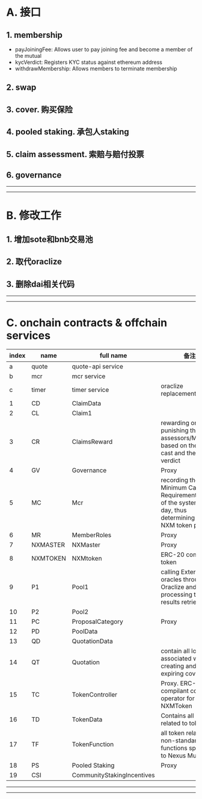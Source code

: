 # A. 接口
## 1. membership
- payJoiningFee: Allows user to pay joining fee and become a member of the mutual
- kycVerdict: Registers KYC status against ethereum address
- withdrawMembership: Allows members to terminate membership
## 2. swap
## 3. cover. 购买保险
## 4. pooled staking. 承包人staking
## 5. claim assessment. 索赔与赔付投票
## 6. governance


-----------------------------------------------------------------------------
-----------------------------------------------------------------------------
# B. 修改工作
## 1. 增加sote和bnb交易池
## 2. 取代oraclize
## 3. 删除dai相关代码

-----------------------------------------------------------------------------
-----------------------------------------------------------------------------
# C. onchain contracts & offchain services
|	index	|	name	|	full name             	|	备注	|
|	 ---	|	 -----	|	 --------------------	|	---	|
|	a|quote|quote-api service	 |		|
|	b|mcr	  |mcr service	     |		|
|	c|timer	|timer service	 	 |oraclize replacement|
|	1	|	CD	|	ClaimData	       |		|
|	2	|	CL	|	Claim1	         |		|
|	3	|	CR	|	ClaimsReward	   |	rewarding or punishing the Claim assessors/Members based on the vote cast and the final verdict	|
|	4	|	GV	|	Governance	     |	Proxy	|
|	5	|	MC	|	Mcr	             |recording the Minimum Capital Requirement (MCR) of the system, each day, thus determining the NXM token price.		|
|	6	|	MR	|	MemberRoles	     |	Proxy	|
|	7	|	NXMASTER	|	NXMaster   |	Proxy	|
|	8	|	NXMTOKEN	|	NXMtoken   |	ERC-20 compilant token	|
|	9	|	P1	|	Pool1	           |calling External oracles through Oraclize and processing the results retrieved|
|	10|	P2	|	Pool2	           |		|
|	11|	PC	|	ProposalCategory |Proxy	|
|	12|	PD	|	PoolData	       |		|
|	13|	QD	|	QuotationData	   |		|
|	14|	QT	|	Quotation	       |contain all logic associated with creating and expiring covers		|
|	15|	TC	|	TokenController  |Proxy. ERC-1132 compilant contract, operator for NXMToken	|
|	16|	TD	|	TokenData		     | Contains all data related to tokens|
|	17|	TF	|	TokenFunction	   |all token related non-standard functions specific to Nexus Mutual	|
|	18|	PS	|	Pooled Staking	 |Proxy	|
|	19|	CSI	|	CommunityStakingIncentives	|		|

-----------------------------------------------------------------------------
-----------------------------------------------------------------------------



